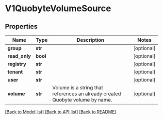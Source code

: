 # V1QuobyteVolumeSource

## Properties
Name | Type | Description | Notes
------------ | ------------- | ------------- | -------------
**group** | **str** |  | [optional] 
**read_only** | **bool** |  | [optional] 
**registry** | **str** |  | [optional] 
**tenant** | **str** |  | [optional] 
**user** | **str** |  | [optional] 
**volume** | **str** | Volume is a string that references an already created Quobyte volume by name. | [optional] 

[[Back to Model list]](../README.md#documentation-for-models) [[Back to API list]](../README.md#documentation-for-api-endpoints) [[Back to README]](../README.md)



